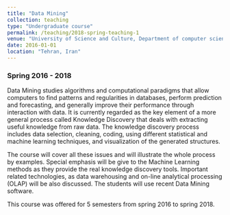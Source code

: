 ```yaml
---
title: "Data Mining"
collection: teaching
type: "Undergraduate course"
permalink: /teaching/2018-spring-teaching-1
venue: "University of Science and Culture, Department of computer science"
date: 2016-01-01
location: "Tehran, Iran"
---
```




### Spring 2016 - 2018

Data Mining studies algorithms and computational paradigms that allow computers to find patterns and regularities in databases, 
perform prediction and forecasting, and generally improve their performance through interaction with data. 
It is currently regarded as the key element of a more general process called Knowledge Discovery that deals with extracting useful knowledge from raw data. 
The knowledge discovery process includes data selection, cleaning, coding, using different statistical and machine learning techniques, 
and visualization of the generated structures. 

The course will cover all these issues and will illustrate the whole process by examples. 
Special emphasis will be give to the Machine Learning methods as they provide the real knowledge discovery tools. 
Important related technologies, as data warehousing and on-line analytical processing (OLAP) will be also discussed. 
The students will use recent Data Mining software.

This course was offered for 5 semesters from spring 2016 to spring 2018.